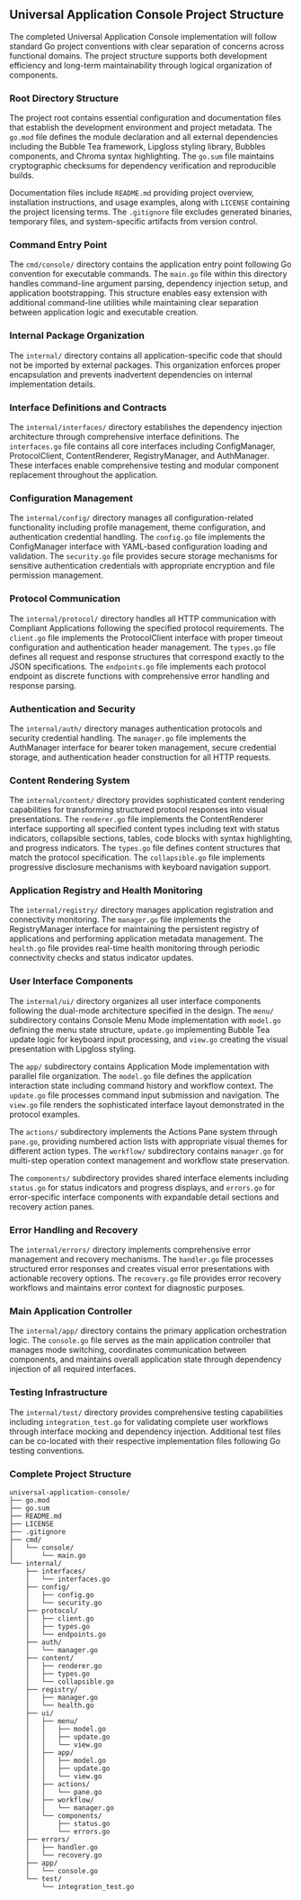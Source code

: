 ## Universal Application Console Project Structure

The completed Universal Application Console implementation will follow standard Go project conventions with clear separation of concerns across functional domains. The project structure supports both development efficiency and long-term maintainability through logical organization of components.

### Root Directory Structure

The project root contains essential configuration and documentation files that establish the development environment and project metadata. The `go.mod` file defines the module declaration and all external dependencies including the Bubble Tea framework, Lipgloss styling library, Bubbles components, and Chroma syntax highlighting. The `go.sum` file maintains cryptographic checksums for dependency verification and reproducible builds.

Documentation files include `README.md` providing project overview, installation instructions, and usage examples, along with `LICENSE` containing the project licensing terms. The `.gitignore` file excludes generated binaries, temporary files, and system-specific artifacts from version control.

### Command Entry Point

The `cmd/console/` directory contains the application entry point following Go convention for executable commands. The `main.go` file within this directory handles command-line argument parsing, dependency injection setup, and application bootstrapping. This structure enables easy extension with additional command-line utilities while maintaining clear separation between application logic and executable creation.

### Internal Package Organization

The `internal/` directory contains all application-specific code that should not be imported by external packages. This organization enforces proper encapsulation and prevents inadvertent dependencies on internal implementation details.

### Interface Definitions and Contracts

The `internal/interfaces/` directory establishes the dependency injection architecture through comprehensive interface definitions. The `interfaces.go` file contains all core interfaces including ConfigManager, ProtocolClient, ContentRenderer, RegistryManager, and AuthManager. These interfaces enable comprehensive testing and modular component replacement throughout the application.

### Configuration Management

The `internal/config/` directory manages all configuration-related functionality including profile management, theme configuration, and authentication credential handling. The `config.go` file implements the ConfigManager interface with YAML-based configuration loading and validation. The `security.go` file provides secure storage mechanisms for sensitive authentication credentials with appropriate encryption and file permission management.

### Protocol Communication

The `internal/protocol/` directory handles all HTTP communication with Compliant Applications following the specified protocol requirements. The `client.go` file implements the ProtocolClient interface with proper timeout configuration and authentication header management. The `types.go` file defines all request and response structures that correspond exactly to the JSON specifications. The `endpoints.go` file implements each protocol endpoint as discrete functions with comprehensive error handling and response parsing.

### Authentication and Security

The `internal/auth/` directory manages authentication protocols and security credential handling. The `manager.go` file implements the AuthManager interface for bearer token management, secure credential storage, and authentication header construction for all HTTP requests.

### Content Rendering System

The `internal/content/` directory provides sophisticated content rendering capabilities for transforming structured protocol responses into visual presentations. The `renderer.go` file implements the ContentRenderer interface supporting all specified content types including text with status indicators, collapsible sections, tables, code blocks with syntax highlighting, and progress indicators. The `types.go` file defines content structures that match the protocol specification. The `collapsible.go` file implements progressive disclosure mechanisms with keyboard navigation support.

### Application Registry and Health Monitoring

The `internal/registry/` directory manages application registration and connectivity monitoring. The `manager.go` file implements the RegistryManager interface for maintaining the persistent registry of applications and performing application metadata management. The `health.go` file provides real-time health monitoring through periodic connectivity checks and status indicator updates.

### User Interface Components

The `internal/ui/` directory organizes all user interface components following the dual-mode architecture specified in the design. The `menu/` subdirectory contains Console Menu Mode implementation with `model.go` defining the menu state structure, `update.go` implementing Bubble Tea update logic for keyboard input processing, and `view.go` creating the visual presentation with Lipgloss styling.

The `app/` subdirectory contains Application Mode implementation with parallel file organization. The `model.go` file defines the application interaction state including command history and workflow context. The `update.go` file processes command input submission and navigation. The `view.go` file renders the sophisticated interface layout demonstrated in the protocol examples.

The `actions/` subdirectory implements the Actions Pane system through `pane.go`, providing numbered action lists with appropriate visual themes for different action types. The `workflow/` subdirectory contains `manager.go` for multi-step operation context management and workflow state preservation.

The `components/` subdirectory provides shared interface elements including `status.go` for status indicators and progress displays, and `errors.go` for error-specific interface components with expandable detail sections and recovery action panes.

### Error Handling and Recovery

The `internal/errors/` directory implements comprehensive error management and recovery mechanisms. The `handler.go` file processes structured error responses and creates visual error presentations with actionable recovery options. The `recovery.go` file provides error recovery workflows and maintains error context for diagnostic purposes.

### Main Application Controller

The `internal/app/` directory contains the primary application orchestration logic. The `console.go` file serves as the main application controller that manages mode switching, coordinates communication between components, and maintains overall application state through dependency injection of all required interfaces.

### Testing Infrastructure

The `internal/test/` directory provides comprehensive testing capabilities including `integration_test.go` for validating complete user workflows through interface mocking and dependency injection. Additional test files can be co-located with their respective implementation files following Go testing conventions.

### Complete Project Structure

```
universal-application-console/
├── go.mod
├── go.sum
├── README.md
├── LICENSE
├── .gitignore
├── cmd/
│   └── console/
│       └── main.go
└── internal/
    ├── interfaces/
    │   └── interfaces.go
    ├── config/
    │   ├── config.go
    │   └── security.go
    ├── protocol/
    │   ├── client.go
    │   ├── types.go
    │   └── endpoints.go
    ├── auth/
    │   └── manager.go
    ├── content/
    │   ├── renderer.go
    │   ├── types.go
    │   └── collapsible.go
    ├── registry/
    │   ├── manager.go
    │   └── health.go
    ├── ui/
    │   ├── menu/
    │   │   ├── model.go
    │   │   ├── update.go
    │   │   └── view.go
    │   ├── app/
    │   │   ├── model.go
    │   │   ├── update.go
    │   │   └── view.go
    │   ├── actions/
    │   │   └── pane.go
    │   ├── workflow/
    │   │   └── manager.go
    │   └── components/
    │       ├── status.go
    │       └── errors.go
    ├── errors/
    │   ├── handler.go
    │   └── recovery.go
    ├── app/
    │   └── console.go
    └── test/
        └── integration_test.go
```